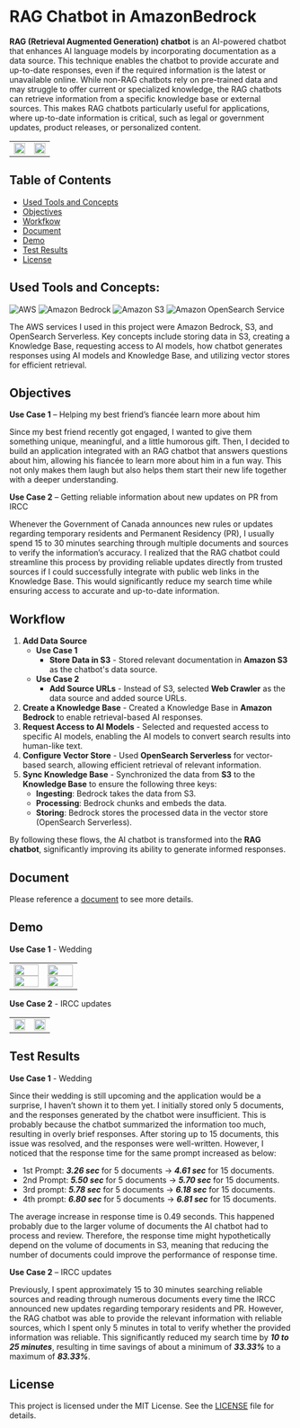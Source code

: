 # RAG Chatbot in AmazonBedrock

**RAG (Retrieval Augmented Generation) chatbot** is an AI-powered chatbot that enhances AI language models by incorporating documentation as a data source. This technique enables the chatbot to provide accurate and up-to-date responses, even if the required information is the latest or unavailable online. While non-RAG chatbots rely on pre-trained data and may struggle to offer current or specialized knowledge, the RAG chatbots can retrieve information from a specific knowledge base or external sources. This makes RAG chatbots particularly useful for applications, where up-to-date information is critical, such as legal or government updates, product releases, or personalized content.

<table>
  <tr>
    <!-- Left Side -->
    <td style="vertical-align: top; width: 50%;">
      <img src="https://github.com/user-attachments/assets/53763376-8553-4a0e-ad1b-76f29390e48c" width="100%" />
    </td>
    <!-- Right Side -->
    <td style="vertical-align: top; width: 50%;">
      <img src="https://github.com/user-attachments/assets/95fbb0cd-c9d9-4756-9e9e-2175cfce71b3" width="100%" />
    </td>
  </tr>
</table>

       
## Table of Contents
- [Used Tools and Concepts](#used-tools-and-concepts)
- [Objectives](#objectives)
- [Workfkow](#workflow)
- [Document](#document)
- [Demo](#demo)
- [Test Results](#test-results)
- [License](#license)

## Used Tools and Concepts: 
![AWS](https://img.shields.io/badge/AWS%20-%20?style=for-the-badge&logo=AmazonWebServices&logoColor=FF9900&logoSize=auto&color=232F3E)
![Amazon Bedrock](https://custom-icon-badges.demolab.com/badge/Amazon%20Bedrock%20-%20?style=for-the-badge&logo=amazon-bedrock&color=01a88d)
![Amazon S3](https://img.shields.io/badge/Amazon%20S3%20-%20?style=for-the-badge&logo=AmazonS3&logoColor=white&color=%23569A31)
![Amazon OpenSearch Service](https://custom-icon-badges.demolab.com/badge/Amazon%20OpenSearch%20Service%20-%20?style=for-the-badge&logo=amazon-opensearch&color=884df7)

The AWS services I used in this project were Amazon Bedrock, S3, and OpenSearch Serverless. Key concepts include storing data in S3, creating a Knowledge Base, requesting access to AI models, how chatbot generates responses using AI models and Knowledge Base, and utilizing vector stores for efficient retrieval.


## Objectives
**Use Case 1** – Helping my best friend’s fiancée learn more about him

Since my best friend recently got engaged, I wanted to give them something unique, meaningful, and a little humorous gift. Then, I decided to build an application integrated with an RAG chatbot that answers questions about him, allowing his fiancée to learn more about him in a fun way. This not only makes them laugh but also helps them start their new life together with a deeper understanding.

**Use Case 2** – Getting reliable information about new updates on PR from IRCC

Whenever the Government of Canada announces new rules or updates regarding temporary residents and Permanent Residency (PR), I usually spend 15 to 30 minutes searching through multiple documents and sources to verify the information’s accuracy. I realized that the RAG chatbot could streamline this process by providing reliable updates directly from trusted sources if I could successfully integrate with public web links in the Knowledge Base. This would significantly reduce my search time while ensuring access to accurate and up-to-date information. 


## Workflow
1. **Add Data Source**
   - **Use Case 1**
     - **Store Data in S3** - Stored relevant documentation in **Amazon S3** as the chatbot's data source.
   - **Use Case 2** 
     - **Add Source URLs** - Instead of S3, selected **Web Crawler** as the data source and added source URLs.
3. **Create a Knowledge Base** - Created a Knowledge Base in **Amazon Bedrock** to enable retrieval-based AI responses.
4. **Request Access to AI Models** - Selected and requested access to specific AI models, enabling the AI models to convert search results into human-like text.
5. **Configure Vector Store** - Used **OpenSearch Serverless** for vector-based search, allowing efficient retrieval of relevant information.
6. **Sync Knowledge Base** - Synchronized the data from **S3** to the **Knowledge Base** to ensure the following three keys:
   - **Ingesting**: Bedrock takes the data from S3.
   - **Processing**: Bedrock chunks and embeds the data.
   - **Storing**: Bedrock stores the processed data in the vector store (OpenSearch Serverless).

By following these flows, the AI chatbot is transformed into the **RAG chatbot**, significantly improving its ability to generate informed responses. 


## Document
Please reference a [document](https://drive.google.com/file/d/1XI0iy7e4DZWXX6lX_3I3Uwdojo5s6tiJ/view?usp=sharing) to see more details. 


## Demo
**Use Case 1** - Wedding

<table>
   <tr>
      <!-- Left Side -->
      <td style="vertical-align: top; width: 50%;">
         <img src="https://github.com/user-attachments/assets/d93f0aa7-f96c-44b5-b744-cdaae4ee0f1e" width="100%" />
         <img src="https://github.com/user-attachments/assets/d4971f5b-3d81-4f96-b3eb-a7b11df66e94" width="100%" />
      </td>
      <!-- Right Side -->
      <td style="vertical-align: top; width: 50%;">
         <img src="https://github.com/user-attachments/assets/0caef54c-5e57-407a-b311-90f9f2980793" width="100%" />
         <img src="https://github.com/user-attachments/assets/bfaecd97-1d23-4181-aea3-0a2b45dc9f54" width="100%" />
      </td>
   </tr>
</table>

**Use Case 2** - IRCC updates

<table>
   <tr>
      <!-- Left Side -->
      <td style="vertical-align: top; width: 50%;">
         <img src="https://github.com/user-attachments/assets/0d5fb84d-5812-44f4-9616-f097740063da" width="100%" />
      </td>
      <!-- Right Side -->
      <td style="vertical-align: top; width: 50%;">
         <img src="https://github.com/user-attachments/assets/39b7d623-857e-4f52-bb6d-d8479b48b419" width="100%" />
      </td>
   </tr>
</table>


## Test Results
**Use Case 1** - Wedding 

Since their wedding is still upcoming and the application would be a surprise, I haven’t shown it to them yet. I initially stored only 5 documents, and the responses generated by the chatbot were insufficient. This is probably because the chatbot summarized the information too much, resulting in overly brief responses. After storing up to 15 documents, this issue was resolved, and the responses were well-written. However, I noticed that the response time for the same prompt increased as below: 

- 1st Prompt: **_3.26 sec_** for 5 documents → **_4.61 sec_** for 15 documents.
- 2nd Prompt: **_5.50 sec_** for 5 documents → **_5.70 sec_** for 15 documents.
- 3rd prompt: **_5.78 sec_** for 5 documents → **_6.18 sec_** for 15 documents.
- 4th prompt: **_6.80 sec_** for 5 documents → **_6.81 sec_** for 15 documents.

The average increase in response time is 0.49 seconds. This happened probably due to the larger volume of documents the AI chatbot had to process and review. Therefore, the response time might hypothetically depend on the volume of documents in S3, meaning that reducing the number of documents could improve the performance of response time. 

**Use Case 2** – IRCC updates

Previously, I spent approximately 15 to 30 minutes searching reliable sources and reading through numerous documents every time the IRCC announced new updates regarding temporary residents and PR. However, the RAG chatbot was able to provide the relevant information with reliable sources, which I spent only 5 minutes in total to verify whether the provided information was reliable. This significantly reduced my search time by **_10 to 25 minutes_**, resulting in time savings of about a minimum of **_33.33%_** to a maximum of **_83.33%_**. 


## License
This project is licensed under the MIT License. See the [LICENSE](https://github.com/Ryo-samuraiJP/RAG-Chatbot-in-AmazonBedrock/blob/main/LICENSE.md) file for details.
